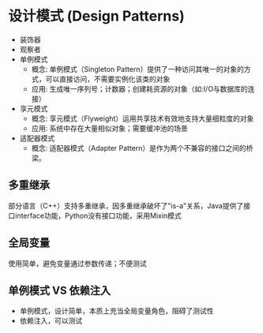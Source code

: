 # 设计模式 (Design Patterns)

- 装饰器
- 观察者
- 单例模式
  - 概念: 单例模式（Singleton Pattern）提供了一种访问其唯一的对象的方式，可以直接访问，不需要实例化该类的对象
  - 应用: 生成唯一序列号；计数器；创建耗资源的对象（如:I/O与数据库的连接）
- 享元模式
  - 概念: 享元模式（Flyweight）运用共享技术有效地支持大量细粒度的对象
  - 应用: 系统中存在大量相似对象；需要缓冲池的场景
- 适配器模式
  - 概念: 适配器模式（Adapter Pattern）是作为两个不兼容的接口之间的桥梁。

## 多重继承

部分语言（C++）支持多重继承，因多重继承破坏了"is-a"关系，Java提供了接口interface功能，Python没有接口功能，采用Mixin模式

## 全局变量

使用简单，避免变量通过参数传递；不便测试

## 单例模式 VS 依赖注入

- 单例模式，设计简单，本质上充当全局变量角色，阻碍了测试性
- 依赖注入，可以测试
